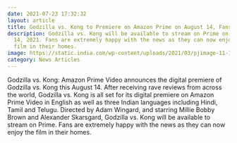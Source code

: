 ```yaml
---
date: 2021-07-23 17:32:32
layout: article
title: Godzilla vs. Kong to Premiere on Amazon Prime on August 14, Fans Can’t Wait
description: Godzilla vs. Kong will be available to stream on Prime on August
  14, 2021. Fans are extremely happy with the news as they can now enjoy the
  film in their homes.
image: https://static.india.com/wp-content/uploads/2021/03/pjimage-11-18.jpg
category: News Articles
---
```

Godzilla vs. Kong: Amazon Prime Video announces the digital premiere of Godzilla vs. Kong this August 14. After receiving rave reviews from across the world, Godzilla vs. Kong is all set for its digital premiere on Amazon Prime Video in English as well as three Indian languages including Hindi, Tamil and Telugu. Directed by Adam Wingard, and starring Millie Bobby Brown and Alexander Skarsgard, Godzilla vs. Kong will be available to stream on Prime. Fans are extremely happy with the news as they can now enjoy the film in their homes.